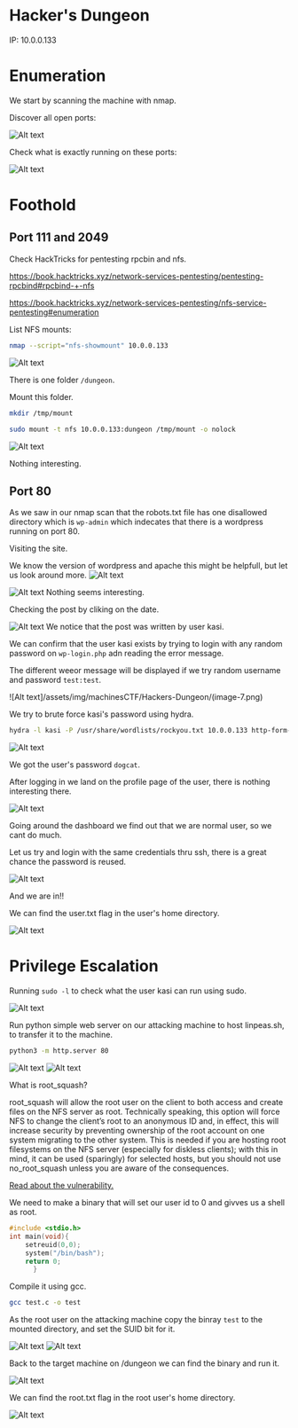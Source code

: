 # Hacker's Dungeon
IP: 10.0.0.133
# Enumeration
We start by scanning the machine with nmap.

Discover all open ports:

![Alt text](/assets/img/machinesCTF/Hackers-Dungeon/image.png)

Check what is exactly running on these ports:

![Alt text](/assets/img/machinesCTF/Hackers-Dungeon/image-1.png)

# Foothold

## Port 111 and 2049
Check HackTricks for pentesting rpcbin and nfs.

https://book.hacktricks.xyz/network-services-pentesting/pentesting-rpcbind#rpcbind-+-nfs

https://book.hacktricks.xyz/network-services-pentesting/nfs-service-pentesting#enumeration

List NFS mounts:
```bash
nmap --script="nfs-showmount" 10.0.0.133
```
![Alt text](/assets/img/machinesCTF/Hackers-Dungeon/image-13.png)

There is one folder `/dungeon`.

Mount this folder. 
```bash
mkdir /tmp/mount
```
```bash
sudo mount -t nfs 10.0.0.133:dungeon /tmp/mount -o nolock
```

![Alt text](/assets/img/machinesCTF/Hackers-Dungeon/image-14.png)

Nothing interesting.

## Port 80
As we saw in our nmap scan that the robots.txt file has one disallowed directory which is `wp-admin` which indecates that there is a wordpress running on port 80.

Visiting the site.

We know the version of wordpress and apache this might be helpfull, but let us look around more.
![Alt text](/assets/img/machinesCTF/Hackers-Dungeon/image-4.png)

![Alt text](/assets/img/machinesCTF/Hackers-Dungeon/image-5.png)
Nothing seems interesting.

Checking the post by cliking on the date.

![Alt text](/assets/img/machinesCTF/Hackers-Dungeon/image-6.png)
We notice that the post was written by  user kasi.

We can confirm that the user kasi exists by trying to login with any random password on `wp-login.php` adn reading the error message.

The different weeor message will be displayed if we try random username and password `test:test`.

![Alt text]/assets/img/machinesCTF/Hackers-Dungeon/(image-7.png)

We try to brute force kasi's password using hydra.

```bash
hydra -l kasi -P /usr/share/wordlists/rockyou.txt 10.0.0.133 http-form-post "/wp-login.php:log=^USER^&pwd=^PASS^:F=incorrect" 
```
![Alt text](/assets/img/machinesCTF/Hackers-Dungeon/image-8.png)

We got the user's password `dogcat`.

After logging in we land on the profile page of the user, there is nothing interesting there.

![Alt text](/assets/img/machinesCTF/Hackers-Dungeon/image-9.png)

Going around the dashboard we find out that we are normal user, so we cant do much.

Let us try and login with the same credentials thru ssh, there is a great chance the password is reused.

![Alt text](/assets/img/machinesCTF/Hackers-Dungeon/image-10.png)

And we are in!!

We can find the user.txt flag in the user's home directory.

![Alt text](/assets/img/machinesCTF/Hackers-Dungeon/image-11.png)

# Privilege Escalation

Running `sudo -l` to check what the user kasi can run using sudo.

![Alt text](/assets/img/machinesCTF/Hackers-Dungeon/image-12.png)

Run python simple web server on our attacking machine to host linpeas.sh, to transfer it to the machine.

```bash
python3 -m http.server 80
```

![Alt text](/assets/img/machinesCTF/Hackers-Dungeon/image-15.png)
![Alt text](/assets/img/machinesCTF/Hackers-Dungeon/image-16.png)

What is root_squash?

root_squash will allow the root user on the client to both access and create files on the NFS server as root. Technically speaking, this option will force NFS to change the client’s root to an anonymous ID and, in effect, this will increase security by preventing ownership of the root account on one system migrating to the other system. This is needed if you are hosting root filesystems on the NFS server (especially for diskless clients); with this in mind, it can be used (sparingly) for selected hosts, but you should not use no_root_squash unless you are aware of the consequences.

[Read about the vulnerability.](https://www.thegeekdiary.com/basic-nfs-security-nfs-no_root_squash-and-suid/)

We need to make a binary that will set our user id to 0 and givves us a shell as root.

```C
#include <stdio.h>
int main(void){
    setreuid(0,0);
    system("/bin/bash");
    return 0;
      }
```

Compile it using gcc.

```bash
gcc test.c -o test 
```

As the root user on the attacking machine copy the binray `test` to the mounted directory, and set the SUID bit for it.

![Alt text](/assets/img/machinesCTF/Hackers-Dungeon/image-17.png)
![Alt text](/assets/img/machinesCTF/Hackers-Dungeon/image-18.png)

Back to the target machine on /dungeon we can find the binary and run it.

![Alt text](/assets/img/machinesCTF/Hackers-Dungeon/image-19.png)

We can find the root.txt flag in the root user's home directory.

![Alt text](/assets/img/machinesCTF/Hackers-Dungeon/image-20.png)
